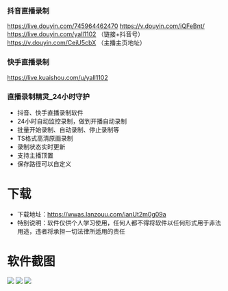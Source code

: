 ### 抖音直播录制
https://live.douyin.com/745964462470
https://v.douyin.com/iQFeBnt/
https://live.douyin.com/yall1102  （链接+抖音号）
https://v.douyin.com/CeiU5cbX  （主播主页地址）

### 快手直播录制

https://live.kuaishou.com/u/yall1102

### 直播录制精灵_24小时守护

- 抖音、快手直播录制软件
- 24小时自动监控录制，做到开播自动录制
- 批量开始录制、自动录制、停止录制等
- TS格式高清原画录制
- 录制状态实时更新
- 支持主播顶置
- 保存路径可以自定义

# 下载
- 下载地址：https://wwas.lanzouu.com/ianUt2m0g09a
- 特别说明：软件仅供个人学习使用，任何人都不得将软件以任何形式用于非法用途，违者将承担一切法律所适用的责任

# 软件截图
![](https://hhhhad.oss-cn-hangzhou.aliyuncs.com/1.jpg?Expires=1738039760&OSSAccessKeyId=TMP.3KgbCm3PASaghmJ9hmXyWpiDPCxEyffwXugro57e9zh1VteCAV6ARuPydtk389kHSAPuqmCLrsJbZWHNEdGg1gv2KyE9LK&Signature=ikPmTHwdZQLiyWSy4P0Ot0Z6Lv8%3D)
![](https://hhhhad.oss-cn-hangzhou.aliyuncs.com/2.jpg?Expires=1738039872&OSSAccessKeyId=TMP.3KgbCm3PASaghmJ9hmXyWpiDPCxEyffwXugro57e9zh1VteCAV6ARuPydtk389kHSAPuqmCLrsJbZWHNEdGg1gv2KyE9LK&Signature=aHEe3uKXocwFkDS60r7WwMLZigw%3D)
![](https://hhhhad.oss-cn-hangzhou.aliyuncs.com/3.jpg?Expires=1738039906&OSSAccessKeyId=TMP.3KgbCm3PASaghmJ9hmXyWpiDPCxEyffwXugro57e9zh1VteCAV6ARuPydtk389kHSAPuqmCLrsJbZWHNEdGg1gv2KyE9LK&Signature=VTYQvjAIodRZ9Sweamwu3pD1LQw%3D)

